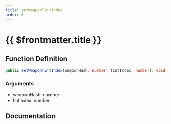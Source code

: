 ```yaml
---
title: setWeaponTintIndex
order: 0
---
```


# {{ $frontmatter.title }}

## Function Definition

```ts
public setWeaponTintIndex(weaponHash: number, tintIndex: number): void;
```

### Arguments

* weaponHash: number
* tintIndex: number

## Documentation

<!--@include: ./parts/setWeaponTintIndex.md-->
